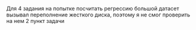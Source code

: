 Для 4 задания на попытке посчитать регрессию большой датасет вызывал переполнение жесткого диска, поэтому я не смог проверить на нем 2 пункт задачи
